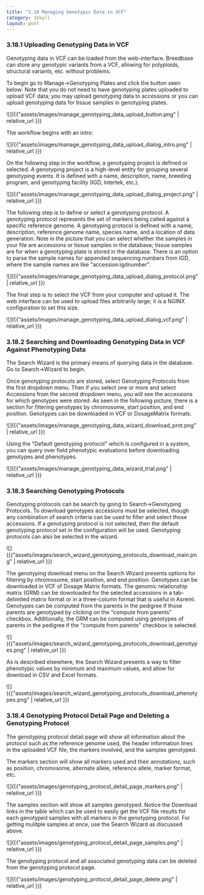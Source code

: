 ```yaml
---
title: "3.18 Managing Genotypic Data in VCF"
category: Jekyll
layout: post
---
```


### 3.18.1 Uploading Genotyping Data in VCF

Genotyping data in VCF can be loaded from the web-interface. Breedbase can store any genotypic variants from a VCF, allowing for polyploids, structural variants, etc. without problems.

To begin go to Manage->Genotyping Plates and click the button seen below:
Note that you do not need to have genotyping plates uploaded to upload VCF data; you may upload genotyping data to accessions or you can upload genotyping data for tissue samples in genotyping plates.

![]({{"assets/images/manage_genotyping_data_upload_button.png" | relative_url }})

The workflow begins with an intro:

![]({{"assets/images/manage_genotyping_data_upload_dialog_intro.png" | relative_url }})

On the following step in the workflow, a genotyping project is defined or selected. A genotyping project is a high-level entity for grouping several genotyping events. It is defined with a name, description, name, breeding program, and genotyping facility (IGD, Intertek, etc.).

![]({{"assets/images/manage_genotyping_data_upload_dialog_project.png" | relative_url }})

The following step is to define or select a genotyping protocol. A genotyping protocol represents the set of markers being called against a specific reference genome. A genotyping protocol is defined with a name, description, reference genome name, species name, and a location of data generation. Note in the picture that you can select whether the samples in your file are accessions or tissue samples in the database; tissue samples are for when a genotyping plate is stored in the database. There is an option to parse the sample names for appended sequencing numbers from IGD, where the sample names are like "accession:igdnumber".

![]({{"assets/images/manage_genotyping_data_upload_dialog_protocol.png" | relative_url }})

The final step is to select the VCF from your computer and upload it. The web interface can be used to upload files arbitrarily large; it is a NGINX configuration to set this size.

![]({{"assets/images/manage_genotyping_data_upload_dialog_vcf.png" | relative_url }})

### 3.18.2 Searching and Downloading Genotyping Data in VCF Against Phenotyping Data

The Search Wizard is the primary means of querying data in the database. Go to Search->Wizard to begin.

Once genotyping protocols are stored, select Genotyping Protocols from the first dropdown menu. Then if you select one or more and select Accessions from the second dropdown menu, you will see the accessions for which genotypes were stored. As seen in the following picture, there is a section for filtering genotypes by chromosome, start position, and end position. Genotypes can be downloaded in VCF or DosageMatrix formats.

![]({{"assets/images/manage_genotyping_data_wizard_download_prot.png" | relative_url }})

Using the "Default genotyping protocol" which is configured in a system, you can query over field phenotypic evaluations before downloading genotypes and phenotypes.

![]({{"assets/images/manage_genotyping_data_wizard_trial.png" | relative_url }})

### 3.18.3 Searching Genotyping Protocols

Genotyping protocols can be search by going to Search->Genotyping Protocols. To download genotypes accessions must be selected, though any combination of search criteria can be used to filter and select those accessions. If a genotyping protocol is not selected, then the default genotyping protocol set in the configuration will be used. Genotyping protocols can also be selected in the wizard.

![]({{"assets/images/search_wizard_genotyping_protocols_download_main.png" | relative_url }})

The genotyping download menu on the Search Wizard presents options for filtering by chromosome, start position, and end position. Genotypes can be downloaded in VCF of Dosage Matrix formats. The genomic relationship matrix (GRM) can be downloaded for the selected accessions in a tab-delimited matrix format or in a three-column format that is useful in Asreml. Genotypes can be computed from the parents in the pedigree if those parents are genotyped by clicking on the "compute from parents" checkbox. Additionally, the GRM can be computed using genotypes of parents in the pedigree if the "compute from parents" checkbox is selected.

![]({{"assets/images/search_wizard_genotyping_protocols_download_genotypes.png" | relative_url }})

As is described elsewhere, the Search Wizard presents a way to filter phenotypic values by minimum and maximum values, and allow for download in CSV and Excel formats.

![]({{"assets/images/search_wizard_genotyping_protocols_download_phenotypes.png" | relative_url }})


### 3.18.4 Genotyping Protocol Detail Page and Deleting a Genotyping Protocol

The genotyping protocol detail page will show all information about the protocol such as the reference genome used, the header information lines in the uploaded VCF file, the markers involved, and the samples genotyped.

The markers section will show all markers used and their annotations, such as position, chromosome, alternate allele, reference allele, marker format, etc.

![]({{"assets/images/genotyping_protocol_detail_page_markers.png" | relative_url }})

The samples section will show all samples genotyped. Notice the Download links in the table which can be used to easily get the VCF file results for each genotyped samples with all markers in the genotyping protocol. For getting mulitple samples at once, use the Search Wizard as discussed above.

![]({{"assets/images/genotyping_protocol_detail_page_samples.png" | relative_url }})

The genotyping protocol and all associated genotyping data can be deleted from the genotyping protocol page.

![]({{"assets/images/genotyping_protocol_detail_page_delete.png" | relative_url }})
